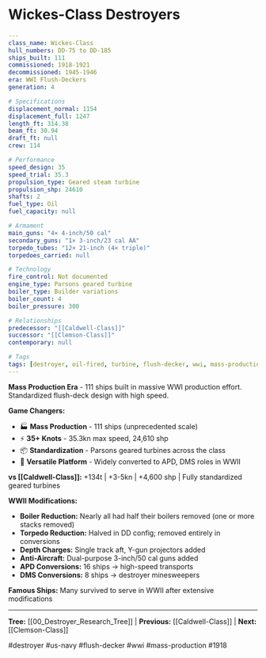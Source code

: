# Wickes-Class Destroyers

```yaml
---
class_name: Wickes-Class
hull_numbers: DD-75 to DD-185
ships_built: 111
commissioned: 1918-1921
decommissioned: 1945-1946
era: WWI Flush-Deckers
generation: 4

# Specifications
displacement_normal: 1154
displacement_full: 1247
length_ft: 314.38
beam_ft: 30.94
draft_ft: null
crew: 114

# Performance
speed_design: 35
speed_trial: 35.3
propulsion_type: Geared steam turbine
propulsion_shp: 24610
shafts: 2
fuel_type: Oil
fuel_capacity: null

# Armament
main_guns: "4× 4-inch/50 cal"
secondary_guns: "1× 3-inch/23 cal AA"
torpedo_tubes: "12× 21-inch (4× triple)"
torpedoes_carried: null

# Technology
fire_control: Not documented
engine_type: Parsons geared turbine
boiler_type: Builder variations
boiler_count: 4
boiler_pressure: 300

# Relationships
predecessor: "[[Caldwell-Class]]"
successor: "[[Clemson-Class]]"
contemporary: null

# Tags
tags: [destroyer, oil-fired, turbine, flush-decker, wwi, mass-production]
---
```

**Mass Production Era** - 111 ships built in massive WWI production effort. Standardized flush-deck design with high speed.

**Game Changers:**
- 🏭 **Mass Production** - 111 ships (unprecedented scale)
- ⚡ **35+ Knots** - 35.3kn max speed, 24,610 shp
- 📦 **Standardization** - Parsons geared turbines across the class
- 🔄 **Versatile Platform** - Widely converted to APD, DMS roles in WWII

**vs [[Caldwell-Class]]:** +134t | +3-5kn | +4,600 shp | Fully standardized geared turbines

**WWII Modifications:**
- **Boiler Reduction:** Nearly all had half their boilers removed (one or more stacks removed)
- **Torpedo Reduction:** Halved in DD config; removed entirely in conversions
- **Depth Charges:** Single track aft, Y-gun projectors added
- **Anti-Aircraft:** Dual-purpose 3-inch/50 cal guns added
- **APD Conversions:** 16 ships → high-speed transports
- **DMS Conversions:** 8 ships → destroyer minesweepers

**Famous Ships:** Many survived to serve in WWII after extensive modifications

---
**Tree:** [[00_Destroyer_Research_Tree]] | **Previous:** [[Caldwell-Class]] | **Next:** [[Clemson-Class]]

#destroyer #us-navy #flush-decker #wwi #mass-production #1918
